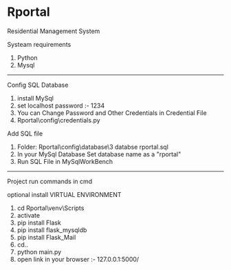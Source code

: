 # Rportal
Residential Management System

Systeam requirements
 
1. Python
2. Mysql
------------------------------------------------------------------------------------
Config SQL Database

1. install MySql
2. set localhost password :- 1234
3. You can Change Password and Other Credentials in Credential File
4. Rportal\config\credentials.py   

Add SQL file

1. Folder: Rportal\config\database\3 databse rportal.sql
2. In your MySql Database Set database name as a "rportal" 
3. Run SQL File in MySqlWorkBench
------------------------------------------------------------------------------------
Project run commands in cmd 

optional install VIRTUAL ENVIRONMENT 

1. cd Rportal\venv\Scripts
2. activate
3. pip install Flask
4. pip install flask_mysqldb
5. pip install Flask_Mail
6. cd..
7. python main.py
8. open link in your browser :- 127.0.0.1:5000/
